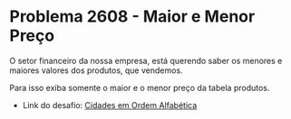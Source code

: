 ﻿# Problema 2608 - Maior e Menor Preço
O setor financeiro da nossa empresa, está querendo saber os menores e maiores valores dos produtos, que vendemos.

Para isso exiba somente o maior e o menor preço da tabela produtos.

- Link do desafio: [Cidades em Ordem Alfabética](https://judge.beecrowd.com/pt/problems/view/2608)